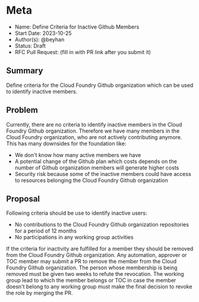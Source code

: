 # Meta
[meta]: #meta
- Name: Define Criteria for Inactive Github Members
- Start Date: 2023-10-25
- Author(s): @beyhan
- Status: Draft <!-- Acceptable values: Draft, Approved, On Hold, Superseded -->
- RFC Pull Request: (fill in with PR link after you submit it)

## Summary

Define criteria for the Cloud Foundry Github organization which can be used to identify inactive members.

## Problem

Currently, there are no criteria to identify inactive members in the Cloud Foundry Github organization. Therefore we have many members in the Cloud Foundry organization, who are not actively contributing anymore. This has many downsides for the foundation like:
* We don't know how many active members we have
* A potential change of the Github plan which costs depends on the number of Github organization members will generate higher costs
* Security risk because some of the inactive members could have access to resources belonging the Cloud Foundry Github organization


## Proposal

Following criteria should be use to identify inactive users:
* No contributions to the Cloud Foundry Github organization repositories for a period of 12 months
* No participations in any working group activities

If the criteria for inactivity are fulfilled for a member they should be removed from the Cloud Foundry Github organization. Any automation, approver or TOC member may submit a PR to remove the member from the Cloud Foundry Github organization. The person whose membership is being removed must be given two weeks to refute the revocation. The working group lead to which the member belongs or TOC in case the member doesn't belong to any working group must make the final decision to revoke the role by merging the PR.
